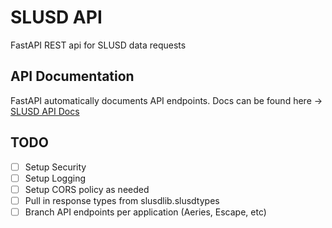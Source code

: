 # SLUSD API

FastAPI REST api for SLUSD data requests

## API Documentation

FastAPI automatically documents API endpoints. Docs can be found here -> [SLUSD API Docs](http://10.100.4.96:8000/docs)

## TODO
- [ ] Setup Security
- [ ] Setup Logging
- [ ] Setup CORS policy as needed
- [ ] Pull in response types from slusdlib.slusdtypes
- [ ] Branch API endpoints per application (Aeries, Escape, etc)